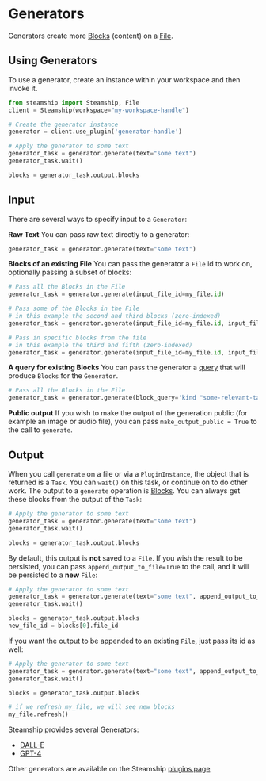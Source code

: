 <a id="generators"></a>

# Generators

Generators create more [Blocks](/plugins/using/generators/../../../data/blocks.md#blocks) (content) on a [File](/plugins/using/generators/../../../data/files.md#files).

## Using Generators

To use a generator, create an instance within your workspace and then invoke it.

```python
from steamship import Steamship, File
client = Steamship(workspace="my-workspace-handle")

# Create the generator instance
generator = client.use_plugin('generator-handle')

# Apply the generator to some text
generator_task = generator.generate(text="some text")
generator_task.wait()

blocks = generator_task.output.blocks
```

## Input

There are several ways to specify input to a `Generator`:

**Raw Text** You can pass raw text directly to a generator:

```python
generator_task = generator.generate(text="some text")
```

**Blocks of an existing File** You can pass the generator a `File` id to work on, optionally passing a subset of blocks:

```python
# Pass all the Blocks in the File
generator_task = generator.generate(input_file_id=my_file.id)

# Pass some of the Blocks in the File
# in this example the second and third blocks (zero-indexed)
generator_task = generator.generate(input_file_id=my_file.id, input_file_start_block_index=1, input_file_end_block_index=3)

# Pass in specific blocks from the file
# in this example the third and fifth (zero-indexed)
generator_task = generator.generate(input_file_id=my_file.id, input_file_block_index_list=[2, 4])
```

**A query for existing Blocks** You can pass the generator a [query](/plugins/using/generators/../../../data/queries#queries) that will produce `Blocks` for the `Generator`.

```python
# Pass all the Blocks in the File
generator_task = generator.generate(block_query='kind "some-relevant-tag-kind"')
```

**Public output** If you wish to make the output of the generation public (for example an image or audio file), you can pass `make_output_public = True` to the call to `generate`.

## Output

When you call `generate` on a file or via a `PluginInstance`, the object that is returned is a `Task`. You can `wait()` on
this task, or continue on to do other work.
The output to a `generate` operation is [Blocks](/plugins/using/generators/../../../data/blocks.md#blocks). You can always get these blocks from the output of the `Task`:

```python
# Apply the generator to some text
generator_task = generator.generate(text="some text")
generator_task.wait()

blocks = generator_task.output.blocks
```

By default, this output is **not** saved to a `File`.  If you wish the result to be persisted,
you can pass `append_output_to_file=True` to the call, and it will be persisted to a **new** `File`:

```python
# Apply the generator to some text
generator_task = generator.generate(text="some text", append_output_to_file=True)
generator_task.wait()

blocks = generator_task.output.blocks
new_file_id = blocks[0].file_id
```

If you want the output to be appended to an existing `File`, just pass its id as well:

```python
# Apply the generator to some text
generator_task = generator.generate(text="some text", append_output_to_file=True, output_file_id=my_file.id)
generator_task.wait()

blocks = generator_task.output.blocks

# if we refresh my_file, we will see new blocks
my_file.refresh()
```

Steamship provides several Generators:

* [DALL-E](/plugins/using/generators/dalle.md)
* [GPT-4](/plugins/using/generators/gpt4.md)

Other generators are available on the Steamship [plugins page](https://www.steamship.com/plugins?tab=Public)
